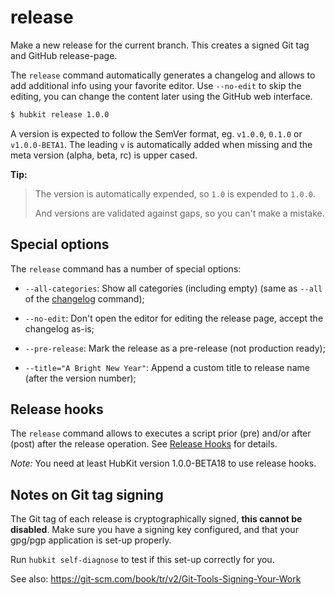 release
=======

Make a new release for the current branch. This creates a signed Git tag and GitHub release-page.

The `release` command automatically generates a changelog and allows to add
additional info using your favorite editor. Use `--no-edit` to skip the editing,
you can change the content later using the GitHub web interface.

```bash
$ hubkit release 1.0.0
```

A version is expected to follow the SemVer format, eg. `v1.0.0`, `0.1.0` or `v1.0.0-BETA1`.
The leading `v` is automatically added when missing and the meta version (alpha, beta, rc) is
upper cased.

**Tip:**

> The version is automatically expended, so `1.0` is expended to `1.0.0`.
>
> And versions are validated against gaps, so you can't make a mistake.

## Special options

The `release` command has a number of special options:

* `--all-categories`: Show all categories (including empty) (same as `--all` of the [changelog](changelog.md) command);

* `--no-edit`: Don't open the editor for editing the release page, accept the changelog as-is;

* `--pre-release`: Mark the release as a pre-release (not production ready);

* `--title="A Bright New Year"`: Append a custom title to release name (after the version number);

## Release hooks

The `release` command allows to executes a script prior (pre) and/or after (post) after the release
operation. See [Release Hooks](release-hooks.md) for details.

*Note:* You need at least HubKit version 1.0.0-BETA18 to use release hooks.

## Notes on Git tag signing

The Git tag of each release is cryptographically signed, **this cannot be disabled**.
Make sure you have a signing key configured, and that your gpg/pgp application is 
set-up properly.

Run `hubkit self-diagnose` to test if this set-up correctly for you.

See also: https://git-scm.com/book/tr/v2/Git-Tools-Signing-Your-Work
